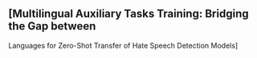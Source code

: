## [Multilingual Auxiliary Tasks Training: Bridging the Gap between
Languages for Zero-Shot Transfer of Hate Speech Detection Models]
